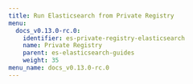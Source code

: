 ```yaml
---
title: Run Elasticsearch from Private Registry
menu:
  docs_v0.13.0-rc.0:
    identifier: es-private-registry-elasticsearch
    name: Private Registry
    parent: es-elasticsearch-guides
    weight: 35
menu_name: docs_v0.13.0-rc.0
---
```

